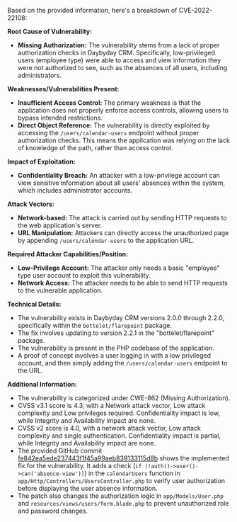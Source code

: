 Based on the provided information, here's a breakdown of CVE-2022-22108:

**Root Cause of Vulnerability:**

*   **Missing Authorization:** The vulnerability stems from a lack of proper authorization checks in Daybyday CRM. Specifically, low-privileged users (employee type) were able to access and view information they were not authorized to see, such as the absences of all users, including administrators.

**Weaknesses/Vulnerabilities Present:**

*   **Insufficient Access Control:** The primary weakness is that the application does not properly enforce access controls, allowing users to bypass intended restrictions.
*   **Direct Object Reference:**  The vulnerability is directly exploited by accessing the `/users/calendar-users` endpoint without proper authorization checks. This means the application was relying on the lack of knowledge of the path, rather than access control.

**Impact of Exploitation:**

*   **Confidentiality Breach:** An attacker with a low-privilege account can view sensitive information about all users' absences within the system, which includes administrator accounts.

**Attack Vectors:**

*   **Network-based:** The attack is carried out by sending HTTP requests to the web application's server.
*   **URL Manipulation:** Attackers can directly access the unauthorized page by appending `/users/calendar-users` to the application URL.

**Required Attacker Capabilities/Position:**

*   **Low-Privilege Account:** The attacker only needs a basic "employee" type user account to exploit this vulnerability.
*   **Network Access:** The attacker needs to be able to send HTTP requests to the vulnerable application.

**Technical Details:**
* The vulnerability exists in Daybyday CRM versions 2.0.0 through 2.2.0, specifically within the `bottelet/flarepoint` package.
* The fix involves updating to version 2.2.1 in the "bottelet/flarepoint" package.
* The vulnerability is present in the PHP codebase of the application.
* A proof of concept involves a user logging in with a low privileged account, and then simply adding the `/users/calendar-users` endpoint to the URL.

**Additional Information:**

*   The vulnerability is categorized under CWE-862 (Missing Authorization).
*   CVSS v3.1 score is 4.3, with a Network attack vector, Low attack complexity and Low privileges required. Confidentiality impact is low, while Integrity and Availability impact are none.
* CVSS v2 score is 4.0, with a network attack vector, Low attack complexity and single authentication. Confidentiality impact is partial, while Integrity and Availability impact are none.
*   The provided GitHub commit [fe842ea5ede237443f1f45a99aeb839133115d8b](https://github.com/Bottelet/DaybydayCRM/commit/fe842ea5ede237443f1f45a99aeb839133115d8b) shows the implemented fix for the vulnerability. It adds a check (`if (!auth()->user()->can('absence-view'))`) in the `calendarUsers` function in `app/Http/Controllers/UsersController.php` to verify user authorization before displaying the user absence information.
*   The patch also changes the authorization logic in `app/Models/User.php` and `resources/views/users/form.blade.php` to prevent unauthorized role and password changes.